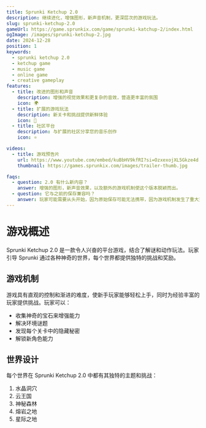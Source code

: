 ```yaml
---
title: Sprunki Ketchup 2.0
description: 继续进化，增强图形，新声音机制，更深层次的游戏玩法。
slug: sprunki-ketchup-2.0
gameUrl: https://game.sprunkix.com/game/sprunki-katchup-2/index.html
ogImage: /images/sprunki-ketchup-2.jpg
date: 2024-12-28
position: 1
keywords:
  - sprunki ketchup 2.0
  - ketchup game
  - music game
  - online game
  - creative gameplay
features:
  - title: 改进的图形和声音
    description: 增强的视觉效果和更复杂的音效，营造更丰富的氛围
    icon: 🌍
  - title: 扩展的游戏玩法
    description: 新关卡和挑战提供新鲜体验
    icon: 🧩
  - title: 社区平台
    description: 与扩展的社区分享您的音乐创作
    icon: ⭐

videos:
  - title: 游戏预告片
    url: https://www.youtube.com/embed/kuBbHV9kfRI?si=OzxexojXL5Gkze4d
    thumbnail: https://games.sprunkix.com/images/trailer-thumb.jpg

faqs:
  - question: 2.0 有什么新内容？
    answer: 增强的图形，新声音效果，以及额外的游戏机制使这个版本脱颖而出。
  - question: 它与之前的保存兼容吗？
    answer: 玩家可能需要从头开始，因为原始保存可能无法携带，因为游戏机制发生了重大变化。
---
```


# 游戏概述

Sprunki Ketchup 2.0 是一款令人兴奋的平台游戏，结合了解谜和动作玩法。玩家引导 Sprunki 通过各种神奇的世界，每个世界都提供独特的挑战和奖励。

## 游戏机制

游戏具有直观的控制和渐进的难度，使新手玩家能够轻松上手，同时为经验丰富的玩家提供挑战。玩家可以：

- 收集神奇的宝石来增强能力
- 解决环境谜题
- 发现每个关卡中的隐藏秘密
- 解锁新角色能力

## 世界设计

每个世界在 Sprunki Ketchup 2.0 中都有其独特的主题和挑战：

1. 水晶洞穴
2. 云王国
3. 神秘森林
4. 熔岩之地
5. 星际之地